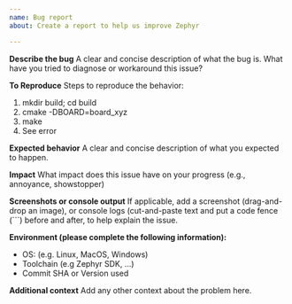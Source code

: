 ```yaml
---
name: Bug report
about: Create a report to help us improve Zephyr

---
```


**Describe the bug**
A clear and concise description of what the bug is.
What have you tried to diagnose or workaround this issue?

**To Reproduce**
Steps to reproduce the behavior:
1. mkdir build; cd build
2. cmake -DBOARD=board\_xyz
3. make
4. See error

**Expected behavior**
A clear and concise description of what you expected to happen.

**Impact**
What impact does this issue have on your progress (e.g., annoyance, showstopper)

**Screenshots or console output**
If applicable, add a screenshot (drag-and-drop an image), or console logs
(cut-and-paste text and put a code fence (\`\`\`) before and after, to help
explain the issue.

**Environment (please complete the following information):**
 - OS: (e.g. Linux, MacOS, Windows)
 - Toolchain (e.g Zephyr SDK, ...)
 - Commit SHA or Version used


**Additional context**
Add any other context about the problem here.
